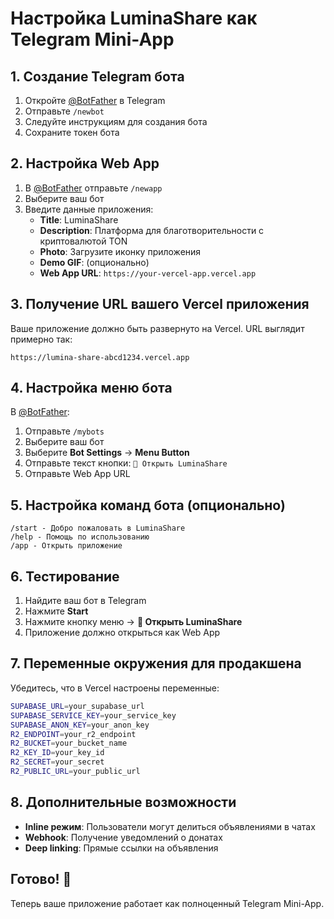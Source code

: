 # Настройка LuminaShare как Telegram Mini-App

## 1. Создание Telegram бота

1. Откройте [@BotFather](https://t.me/BotFather) в Telegram
2. Отправьте `/newbot`
3. Следуйте инструкциям для создания бота
4. Сохраните токен бота

## 2. Настройка Web App

1. В [@BotFather](https://t.me/BotFather) отправьте `/newapp`
2. Выберите ваш бот
3. Введите данные приложения:
   - **Title**: LuminaShare
   - **Description**: Платформа для благотворительности с криптовалютой TON
   - **Photo**: Загрузите иконку приложения
   - **Demo GIF**: (опционально)
   - **Web App URL**: `https://your-vercel-app.vercel.app`

## 3. Получение URL вашего Vercel приложения

Ваше приложение должно быть развернуто на Vercel. URL выглядит примерно так:
```
https://lumina-share-abcd1234.vercel.app
```

## 4. Настройка меню бота

В [@BotFather](https://t.me/BotFather):

1. Отправьте `/mybots`
2. Выберите ваш бот
3. Выберите **Bot Settings** → **Menu Button**
4. Отправьте текст кнопки: `🌟 Открыть LuminaShare`
5. Отправьте Web App URL

## 5. Настройка команд бота (опционально)

```
/start - Добро пожаловать в LuminaShare
/help - Помощь по использованию
/app - Открыть приложение
```

## 6. Тестирование

1. Найдите ваш бот в Telegram
2. Нажмите **Start**
3. Нажмите кнопку меню → **🌟 Открыть LuminaShare**
4. Приложение должно открыться как Web App

## 7. Переменные окружения для продакшена

Убедитесь, что в Vercel настроены переменные:

```bash
SUPABASE_URL=your_supabase_url
SUPABASE_SERVICE_KEY=your_service_key
SUPABASE_ANON_KEY=your_anon_key
R2_ENDPOINT=your_r2_endpoint
R2_BUCKET=your_bucket_name
R2_KEY_ID=your_key_id
R2_SECRET=your_secret
R2_PUBLIC_URL=your_public_url
```

## 8. Дополнительные возможности

- **Inline режим**: Пользователи могут делиться объявлениями в чатах
- **Webhook**: Получение уведомлений о донатах
- **Deep linking**: Прямые ссылки на объявления

## Готово! 🎉

Теперь ваше приложение работает как полноценный Telegram Mini-App. 